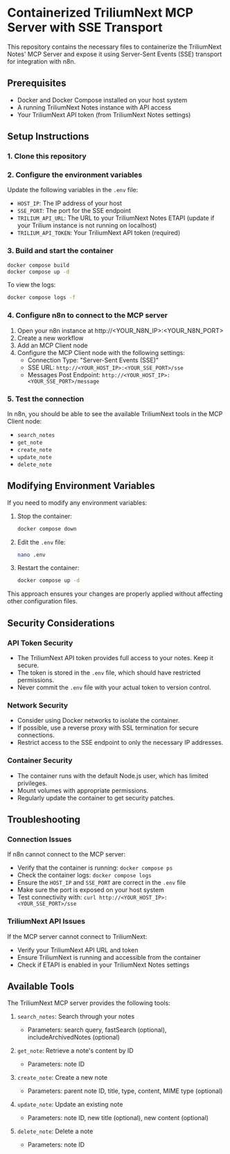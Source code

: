 # Containerized TriliumNext MCP Server with SSE Transport

This repository contains the necessary files to containerize the TriliumNext Notes' MCP Server and expose it using Server-Sent Events (SSE) transport for integration with n8n.

## Prerequisites

- Docker and Docker Compose installed on your host system
- A running TriliumNext Notes instance with API access
- Your TriliumNext API token (from TriliumNext Notes settings)

## Setup Instructions

### 1. Clone this repository

### 2. Configure the environment variables

Update the following variables in the `.env` file:

- `HOST_IP`: The IP address of your host
- `SSE_PORT`: The port for the SSE endpoint
- `TRILIUM_API_URL`: The URL to your TriliumNext Notes ETAPI (update if your Trilium instance is not running on localhost)
- `TRILIUM_API_TOKEN`: Your TriliumNext API token (required)

### 3. Build and start the container

```bash
docker compose build
docker compose up -d
```

To view the logs:

```bash
docker compose logs -f
```

### 4. Configure n8n to connect to the MCP server

1. Open your n8n instance at http://<YOUR_N8N_IP>:<YOUR_N8N_PORT>
2. Create a new workflow
3. Add an MCP Client node
4. Configure the MCP Client node with the following settings:
   - Connection Type: "Server-Sent Events (SSE)"
   - SSE URL: `http://<YOUR_HOST_IP>:<YOUR_SSE_PORT>/sse`
   - Messages Post Endpoint: `http://<YOUR_HOST_IP>:<YOUR_SSE_PORT>/message`

### 5. Test the connection

In n8n, you should be able to see the available TriliumNext tools in the MCP Client node:
- `search_notes`
- `get_note`
- `create_note`
- `update_note`
- `delete_note`

## Modifying Environment Variables

If you need to modify any environment variables:

1. Stop the container:
   ```bash
   docker compose down
   ```

2. Edit the `.env` file:
   ```bash
   nano .env
   ```

3. Restart the container:
   ```bash
   docker compose up -d
   ```

This approach ensures your changes are properly applied without affecting other configuration files.

## Security Considerations

### API Token Security

- The TriliumNext API token provides full access to your notes. Keep it secure.
- The token is stored in the `.env` file, which should have restricted permissions.
- Never commit the `.env` file with your actual token to version control.

### Network Security

- Consider using Docker networks to isolate the container.
- If possible, use a reverse proxy with SSL termination for secure connections.
- Restrict access to the SSE endpoint to only the necessary IP addresses.

### Container Security

- The container runs with the default Node.js user, which has limited privileges.
- Mount volumes with appropriate permissions.
- Regularly update the container to get security patches.

## Troubleshooting

### Connection Issues

If n8n cannot connect to the MCP server:
- Verify that the container is running: `docker compose ps`
- Check the container logs: `docker compose logs`
- Ensure the `HOST_IP` and `SSE_PORT` are correct in the `.env` file
- Make sure the port is exposed on your host system
- Test connectivity with: `curl http://<YOUR_HOST_IP>:<YOUR_SSE_PORT>/sse`

### TriliumNext API Issues

If the MCP server cannot connect to TriliumNext:
- Verify your TriliumNext API URL and token
- Ensure TriliumNext is running and accessible from the container
- Check if ETAPI is enabled in your TriliumNext Notes settings

## Available Tools

The TriliumNext MCP server provides the following tools:

1. `search_notes`: Search through your notes
   - Parameters: search query, fastSearch (optional), includeArchivedNotes (optional)

2. `get_note`: Retrieve a note's content by ID
   - Parameters: note ID

3. `create_note`: Create a new note
   - Parameters: parent note ID, title, type, content, MIME type (optional)

4. `update_note`: Update an existing note
   - Parameters: note ID, new title (optional), new content (optional)

5. `delete_note`: Delete a note
   - Parameters: note ID

